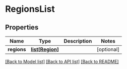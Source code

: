 # RegionsList


## Properties
Name | Type | Description | Notes
------------ | ------------- | ------------- | -------------
**regions** | [**list[Region]**](Region.md) |  | [optional] 

[[Back to Model list]](../README.md#documentation-for-models) [[Back to API list]](../README.md#documentation-for-api-endpoints) [[Back to README]](../README.md)


